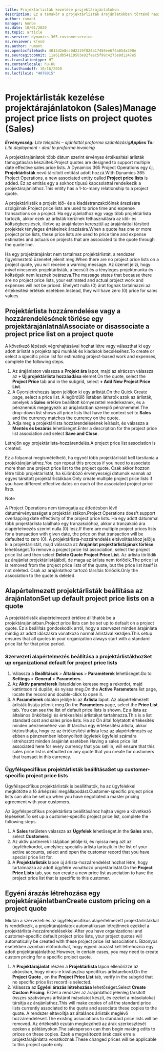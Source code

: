 ```yaml
---
title: Projektárlisták kezelése projektárajánlatokon
description: Ez a témakör a projektárlisták árajánlatokban történő használatát ismerteti. (Sales)
author: rumant
manager: Annbe
ms.date: 10/01/2020
ms.topic: article
ms.service: dynamics-365-customerservice
ms.reviewer: kfend
ms.author: rumant
ms.openlocfilehash: 4013d2e8cc0d2329f824a17484ee6f4a054a390e
ms.sourcegitcommit: 11a61db54119503e82faec5f99c4273e8d1247e5
ms.translationtype: HT
ms.contentlocale: hu-HU
ms.lasthandoff: 10/16/2020
ms.locfileid: "4078015"
---
```

# <a name="manage-project-price-lists-on-project-quotes-sales"></a><span data-ttu-id="ee8d6-104">Projektárlisták kezelése projektárajánlatokon (Sales)</span><span class="sxs-lookup"><span data-stu-id="ee8d6-104">Manage project price lists on project quotes (Sales)</span></span>

<span data-ttu-id="ee8d6-105">_**Érvényesség:** Lite telepítés – ajánlattól proforma számlázásig_</span><span class="sxs-lookup"><span data-stu-id="ee8d6-105">_**Applies To:** Lite deployment - deal to proforma invoicing_</span></span>

<span data-ttu-id="ee8d6-106">A projektárajánlatok több dátum szerint érvényes értékesítési árlisták támogatására készültek.</span><span class="sxs-lookup"><span data-stu-id="ee8d6-106">Project quotes are designed to support multiple date effective sales price lists.</span></span> <span data-ttu-id="ee8d6-107">A Dynamics 365 Project Operations egy új, **Projektárlisták** nevű társított entitást adott hozzá.</span><span class="sxs-lookup"><span data-stu-id="ee8d6-107">With Dynamics 365 Project Operations, a new associated entity called **Project price lists** is added.</span></span> <span data-ttu-id="ee8d6-108">Ez az entitás egy a sokhoz típusú kapcsolattal rendelkezik a projektárajánlathoz.</span><span class="sxs-lookup"><span data-stu-id="ee8d6-108">This entity has a 1-to-many relationship to a project quote.</span></span>

<span data-ttu-id="ee8d6-109">A projektárlisták a projekt idő- és a kiadástranzakcióinak árazására szolgálnak.</span><span class="sxs-lookup"><span data-stu-id="ee8d6-109">Project price lists are used to price time and expense transactions on a project.</span></span> <span data-ttu-id="ee8d6-110">Ha egy ajánlathoz egy vagy több projektárlista tartozik, akkor ezek az árlisták kerülnek felhasználásra az idő- és költségbecslések, illetve az árajánlaton keresztül az árajánlattal társított projektek tényleges értékeinek árazására.</span><span class="sxs-lookup"><span data-stu-id="ee8d6-110">When a quote has one or more project price lists, these price lists are used to price time and expense estimates and actuals on projects that are associated to the quote through the quote line.</span></span>

<span data-ttu-id="ee8d6-111">Ha egy projektárajánlat nem tartalmaz projektárlistát, a rendszer figyelmeztető üzenetet jelenít meg.</span><span class="sxs-lookup"><span data-stu-id="ee8d6-111">When there are no project price lists on a project quote, you will receive a warning message.</span></span> <span data-ttu-id="ee8d6-112">Az üzenet jelzi, hogy mivel nincsenek projektárlisták, a becsült és a tényleges projektmunka és -költségek nem lesznek beárazva.</span><span class="sxs-lookup"><span data-stu-id="ee8d6-112">The message states that because there are no project price lists, your estimated and actual project work and expenses will not be priced.</span></span> <span data-ttu-id="ee8d6-113">Ehelyett nulla (0) árat fognak tartalmazni az értékesítési értékek esetében.</span><span class="sxs-lookup"><span data-stu-id="ee8d6-113">Instead, they will have zero (0) price for sales values.</span></span>

## <a name="associate-or-disassociate-a-project-price-list-on-a-project-quote"></a><span data-ttu-id="ee8d6-114">Projektárlista hozzárendelése vagy a hozzárendelésének törlése egy projektárajánlatnál</span><span class="sxs-lookup"><span data-stu-id="ee8d6-114">Associate or disassociate a project price list on a project quote</span></span>

<span data-ttu-id="ee8d6-115">A következő lépések végrehajtásával hozhat létre vagy választhat ki egy adott árlistát a projektalapú munkák és kiadások becsléséhez.</span><span class="sxs-lookup"><span data-stu-id="ee8d6-115">To create or select a specific price list for estimating project-based work and expenses, complete the following steps.</span></span>

1. <span data-ttu-id="ee8d6-116">Az árajánlaton válassza a **Projekt ára** lapot, majd az alrácson válassza az **+ Új projektárlista hozzáadása** elemet.</span><span class="sxs-lookup"><span data-stu-id="ee8d6-116">On the quote, select the **Project Price** tab and in the subgrid, select **+ Add New Project Price List**.</span></span>
2. <span data-ttu-id="ee8d6-117">A Gyorslétrehozás lapon jelöljön ki egy árlistát.</span><span class="sxs-lookup"><span data-stu-id="ee8d6-117">On the Quick Create page, select a price list.</span></span> <span data-ttu-id="ee8d6-118">A legördülő listában láthatók azok az árlisták, amelyek a **Sales** értékre beállított környezettel rendelkeznek, és a pénznemük megegyezik az árajánlatban szereplő pénznemmel.</span><span class="sxs-lookup"><span data-stu-id="ee8d6-118">The drop-down list shows all price lists that have the context set to **Sales** and the currency matches the currency on the quote.</span></span>
4. <span data-ttu-id="ee8d6-119">Adja meg a projektárlista hozzárendelésének leírását, és válassza a **Mentés és bezárás** lehetőséget.</span><span class="sxs-lookup"><span data-stu-id="ee8d6-119">Enter a description for the project price list association and select **Save and Close**.</span></span>

<span data-ttu-id="ee8d6-120">Létrejön egy projektárlista-hozzárendelés.</span><span class="sxs-lookup"><span data-stu-id="ee8d6-120">A project price list association is created.</span></span>

<span data-ttu-id="ee8d6-121">Ez a folyamat megismételhető, ha egynél több projektárlistát kell társítania a projektárajánlathoz.</span><span class="sxs-lookup"><span data-stu-id="ee8d6-121">You can repeat this process if you need to associate more than one project price list to the project quote.</span></span> <span data-ttu-id="ee8d6-122">Csak akkor hozzon létre több projektárlistát, ha különböző érvényességi dátumok vannak az egyes társított projektárlistákban.</span><span class="sxs-lookup"><span data-stu-id="ee8d6-122">Only create multiple project price lists if you have different effective dates on each of the associated project price lists.</span></span>

> [!NOTE]
> <span data-ttu-id="ee8d6-123">A Project Operations nem támogatja az átfedésben lévő dátumérvényességet a projektárlistákon.</span><span class="sxs-lookup"><span data-stu-id="ee8d6-123">Project Operations does't support overlapping date effectivity of the project price lists.</span></span> <span data-ttu-id="ee8d6-124">Ha egy adott dátummal több projektárlista található egy tranzakcióhoz, akkor a tranzakció ára alapértelmezés szerint nulla (0) lesz.</span><span class="sxs-lookup"><span data-stu-id="ee8d6-124">If there are multiple project prices lists for a transaction with given date, the price on that transaction will be defaulted to zero (0).</span></span>
<span data-ttu-id="ee8d6-125">A projektárlista-hozzárendelés eltávolításához jelölje ki a projektárlistát, majd válassza az **Árajánlat projektárlistájának törlése** lehetőséget.</span><span class="sxs-lookup"><span data-stu-id="ee8d6-125">To remove a project price list association, select the project price list and then select **Delete Quote Project Price List**.</span></span> <span data-ttu-id="ee8d6-126">Az árlista törlődik az árajánlat projektárlistájából, de maga az árlista nem törlődik.</span><span class="sxs-lookup"><span data-stu-id="ee8d6-126">The price list is removed from the project price lists of the quote, but the price list itself is not deleted.</span></span> <span data-ttu-id="ee8d6-127">Csak az árajánlathoz tartozó társítás törlődik.</span><span class="sxs-lookup"><span data-stu-id="ee8d6-127">Only the association to the quote is deleted.</span></span>

## <a name="set-up-default-project-price-lists-on-a-quote"></a><span data-ttu-id="ee8d6-128">Alapértelmezett projektárlisták beállítása az árajánlaton</span><span class="sxs-lookup"><span data-stu-id="ee8d6-128">Set up default project price lists on a quote</span></span>

<span data-ttu-id="ee8d6-129">A projektárlisták alapértelmezett értékre állíthatók be a projektárajánlatban.</span><span class="sxs-lookup"><span data-stu-id="ee8d6-129">Project price lists can be set up to default on a project quote.</span></span> <span data-ttu-id="ee8d6-130">Ez a beállítás gondoskodik arról, hogy a szervezet minden árajánlata mindig az adott időszakra vonatkozó normál árlistával kezdjen.</span><span class="sxs-lookup"><span data-stu-id="ee8d6-130">This setup ensures that all quotes in your organization always start with a standard price list for that price period.</span></span>

### <a name="set-up-organizational-default-for-project-price-lists"></a><span data-ttu-id="ee8d6-131">Szervezeti alapértelmezés beállítása a projektárlistákhoz</span><span class="sxs-lookup"><span data-stu-id="ee8d6-131">Set up organizational default for project price lists</span></span>

1. <span data-ttu-id="ee8d6-132">Válassza a **Beállítások** > **Általános** > **Paraméterek** lehetőséget.</span><span class="sxs-lookup"><span data-stu-id="ee8d6-132">Go to **Settings** > **General** > **Parameters**.</span></span>
2. <span data-ttu-id="ee8d6-133">Az **Aktív paraméterek** listaoldalon keresse meg a rekordot, majd kattintson rá duplán, és nyissa meg.</span><span class="sxs-lookup"><span data-stu-id="ee8d6-133">On the **Active Parameters** list page, locate the record and double-click to open it.</span></span> 
3. <span data-ttu-id="ee8d6-134">A **Paraméterek** oldalon jelölje ki az **Árlista** lapot. Az alapértelmezett árlisták listája jelenik meg.</span><span class="sxs-lookup"><span data-stu-id="ee8d6-134">On the **Parameters** page, select the **Price List** tab. You can see the list of default price lists is shown.</span></span> <span data-ttu-id="ee8d6-135">Ez a lista az általános önköltségi és értékesítési árlistákat tartalmazza.</span><span class="sxs-lookup"><span data-stu-id="ee8d6-135">This is a list standard cost and sales price lists.</span></span> <span data-ttu-id="ee8d6-136">Ha az Ön által folytatott értékesítés minden pénzneméhez van itt társítva egy értékesítési árlista, akkor biztosíthatja, hogy ez az értékesítési árlista lesz az alapértelmezés az ebben a pénznemben lebonyolított ügyletek ügyfelei számára létrehozott minden árajánlat esetében.</span><span class="sxs-lookup"><span data-stu-id="ee8d6-136">Having a sales price list associated here for every currency that you sell in, will ensure that this sales price list is defaulted on any quote that you create for customers that transact in this currency.</span></span>

### <a name="set-up-customer-specific-project-price-lists"></a><span data-ttu-id="ee8d6-137">Ügyfélspecifikus projektárlisták beállítása</span><span class="sxs-lookup"><span data-stu-id="ee8d6-137">Set up customer-specific project price lists</span></span>

<span data-ttu-id="ee8d6-138">Ügyfélspecifikus projektárlisták is beállíthatók, ha az ügyfelekkel megkötötte a fő árképzési megállapodást.</span><span class="sxs-lookup"><span data-stu-id="ee8d6-138">Customer-specific project price lists can also be set up when you have negotiated a master pricing agreement with your customers.</span></span>

<span data-ttu-id="ee8d6-139">Az ügyfélspecifikus projektárlista beállításához hajtsa végre a következő lépéseket.</span><span class="sxs-lookup"><span data-stu-id="ee8d6-139">To set up a customer-specific project price list, complete the following steps.</span></span>

1. <span data-ttu-id="ee8d6-140">A **Sales** területen válassza az **Ügyfelek** lehetőséget.</span><span class="sxs-lookup"><span data-stu-id="ee8d6-140">In the **Sales** area, select **Customers**.</span></span>
2. <span data-ttu-id="ee8d6-141">Az aktív partnerek listájában jelölje ki, és nyissa meg azt az ügyfélrekordot, amelyhez speciális árlista tartozik.</span><span class="sxs-lookup"><span data-stu-id="ee8d6-141">In the list of your active accounts, select and open the customer record that you have special price list for.</span></span>
3. <span data-ttu-id="ee8d6-142">A **Projektárlisták** lapon új árlista-hozzárendelést hozhat létre, hogy tartalmazza az adott ügyfélre vonatkozó projektárlistát.</span><span class="sxs-lookup"><span data-stu-id="ee8d6-142">On the **Project Price Lists** tab, you can create a new price list association to have the project price list that is specific to this customer.</span></span>

## <a name="create-custom-pricing-on-a-project-quote"></a><span data-ttu-id="ee8d6-143">Egyéni árazás létrehozása egy projektárajánlatban</span><span class="sxs-lookup"><span data-stu-id="ee8d6-143">Create custom pricing on a project quote</span></span>

<span data-ttu-id="ee8d6-144">Miután a szervezeti és az ügyfélspecifikus alapértelmezett projektárlistákkal is rendelkezik, a projektárajánlatok automatikusan létrejönnek ezekkel a projektárlista-hozzárendelésekkel.</span><span class="sxs-lookup"><span data-stu-id="ee8d6-144">After you have organizational and customer-specific default project price lists, your project quotes will automatically be created with these project price list associations.</span></span> <span data-ttu-id="ee8d6-145">Bizonyos esetekben azonban előfordulhat, hogy egyedi árazást kell létrehoznia egy adott projektárajánlathoz.</span><span class="sxs-lookup"><span data-stu-id="ee8d6-145">However, in certain cases, you may need to create custom pricing for a specific project quote.</span></span> 

1. <span data-ttu-id="ee8d6-146">A **Projektárajánlat** részen a **Projektárlista** lapon ellenőrizze az alrácsban, hogy nincs-e kiválasztva specifikus árlistarekord.</span><span class="sxs-lookup"><span data-stu-id="ee8d6-146">On the **Project Quote** , on the **Project Price List** tab, verify in the subgrid that no specific price list record is selected.</span></span>
2. <span data-ttu-id="ee8d6-147">Válassza az **Egyéni árazás létrehozása** lehetőséget.</span><span class="sxs-lookup"><span data-stu-id="ee8d6-147">Select **Create Custom Pricing**.</span></span> <span data-ttu-id="ee8d6-148">Ezzel a rendszer az árajánlathoz jelenleg társított összes szabványos árlistáról másolatot készít, és ezeket a másolatokat társítja az árajánlathoz.</span><span class="sxs-lookup"><span data-stu-id="ee8d6-148">This will make copies of all the standard price lists currently associated to the quote and associate these copies to the quote.</span></span> <span data-ttu-id="ee8d6-149">A rendszer eltávolítja az általános árlisták meglévő hozzárendeléseit.</span><span class="sxs-lookup"><span data-stu-id="ee8d6-149">The existing associations to standard price lists will be removed.</span></span> <span data-ttu-id="ee8d6-150">Az értékesítő ezután megkezdheti az árak szerkesztését ezeken a példányokon.</span><span class="sxs-lookup"><span data-stu-id="ee8d6-150">The salesperson can then begin making edits to prices on these copies.</span></span> <span data-ttu-id="ee8d6-151">Ezek a megváltozott árak csak erre a projektárajánlatra vonatkoznak.</span><span class="sxs-lookup"><span data-stu-id="ee8d6-151">These changed prices will be applicable to this project quote only.</span></span>

